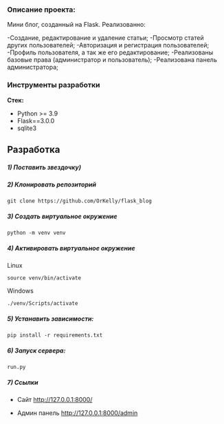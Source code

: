 ### Описание проекта:
Мини блог, созданный на Flask. Реализованно:

-Создание, редактирование и удаление статьи;
-Просмотр статей других пользователей;
-Авторизация и регистрация пользователей;
-Профиль пользователя, а так же его редактирование;
-Реализованы базовые права (администратор и пользователь);
-Реализована панель администратора;


### Инструменты разработки

**Стек:**
- Python >= 3.9
- Flask==3.0.0
- sqlite3

## Разработка

##### 1) Поставить звездочку)

##### 2) Клонировать репозиторий

    git clone https://github.com/OrKelly/flask_blog

##### 3) Создать виртуальное окружение

    python -m venv venv
    
##### 4) Активировать виртуальное окружение
    
Linux

    source venv/bin/activate
    
Windows

    ./venv/Scripts/activate

##### 5) Устанавить зависимости:

    pip install -r requirements.txt

##### 6) Запуск сервера:
    
    run.py

##### 7) Ссылки

- Сайт http://127.0.0.1:8000/

- Админ панель http://127.0.0.1:8000/admin
